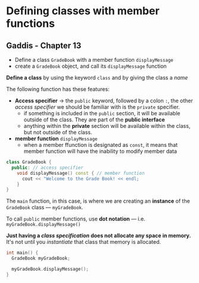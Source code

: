 # Defining classes with member functions
## Gaddis - Chapter 13

- Define a class `GradeBook` with a member function `displayMessage`
- create a `GradeBook` object, and call its `displayMessage` function

__Define a class__ by using the keyword `class` and by giving the class a _name_

The following function has these features:
- __Access specifier__ -> the `public` keyword, followed by a colon `:`, the other _access specifier_ we should be familiar with is the `private` specifier.
  - if something is included in the `public` section, it will be available outside of the class. They are part of the __public interface__
  - anything within the __private__ section will be available within the class, but not outside of the class.
- __member function__ `displayMessage`
  - when a member ffunction is designated as `const`, it means that member function will have the inability to modify member data

```cpp
class GradeBook {
  public: // access specifier
    void displayMessage() const { // member function
      cout << "Welcome to the Grade Book! << endl;
    }
}
```

The `main` function, in this case, is where we are creating an __instance__ of the `GradeBook` class — `myGradeBook`.

To call `public` member functions, use __dot notation__ — i.e. `myGradeBook.displayMessage()`

__Just having a _class specification_ does not allocate any space in memory.__ It's not until you _instantiate_ that class that memory is allocated.
```cpp
int main() {
  GradeBook myGradeBook;

  myGradeBook.displayMessage();
}
```